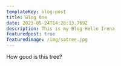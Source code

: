 ```yaml
---
templateKey: blog-post
title: Blog One
date: 2023-05-24T14:28:13.769Z
description: This is my Blog Hello Irena
featuredpost: true
featuredimage: /img/satree.jpg
---
```

How good is this tree?